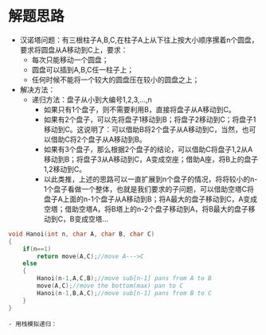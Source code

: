 # 解题思路
- 汉诺塔问题：有三根柱子A,B,C,在柱子A上从下往上按大小顺序摞着n个圆盘，要求将圆盘从A移动到C上，要求：
	- 每次只能移动一个圆盘；
	- 圆盘可以插到A,B,C任一柱子上；
	- 任何时候不能将一个较大的圆盘压在较小的圆盘之上；
- 解决方法：
	- 递归方法：盘子从小到大编号1,2,3,...,n
		- 如果只有1个盘子，则不需要利用B，直接将盘子从A移动到C。
		- 如果有2个盘子，可以先将盘子1移动到B；将盘子2移动到C；将盘子1移动到C。这说明了：可以借助B将2个盘子从A移动到C，当然，也可以借助C将2个盘子从A移动到B。
		- 如果有3个盘子，那么根据2个盘子的结论，可以借助C将盘子1,2从A移动到B；将盘子3从A移动到C，A变成空座；借助A座，将B上的盘子1,2移动到C。 
		- 以此类推，上述的思路可以一直扩展到n个盘子的情况，将将较小的n-1个盘子看做一个整体，也就是我们要求的子问题，可以借助空塔C将盘子A上面的n-1个盘子从A移动到B；将A最大的盘子移动到C，A变成空塔；借助空塔A，将B塔上的n-2个盘子移动到A，将B最大的盘子移动到C，B变成空塔…
```C++
void Hanoi(int n, char A, char B, char C)
{
	if(n==1)
		return move(A,C);//move A--->C
	else
	{
		Hanoi(n-1,A,C,B);//move sub[n-1] pans from A to B
		move(A,C);//move the bottom(max) pan to C
		Hanoi(n-1,B,A,C);//move sub[n-1] pans from B to C
	}
}
```
	- 用栈模拟递归：
	

	